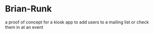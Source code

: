 Brian-Runk
==========

a proof of concept for a kiosk app to add users to a mailing list or check them in at an event 
